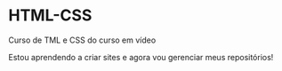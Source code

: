 # HTML-CSS
 Curso de TML e CSS do curso em vídeo

Estou aprendendo a criar sites e agora vou gerenciar meus repositórios!